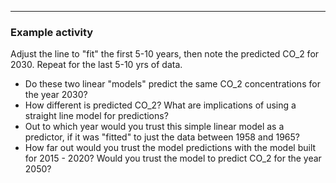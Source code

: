 ----

### Example activity

Adjust the line to "fit" the first 5-10 years, then note the predicted CO_2 for 2030. Repeat for the last 5-10 yrs of data. 
- Do these two linear "models" predict the same CO_2 concentrations for the year 2030? 
- How different is predicted CO_2? What are implications of using a straight line model for predictions? 
- Out to which year would you trust this simple linear model as a predictor, if it was "fitted" to just the data between 1958 and 1965? 
- How far out would you trust the model predictions with the model built for 2015 - 2020? Would you trust the model to predict CO_2 for the year 2050?
